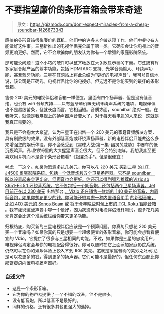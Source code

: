 # 不要指望廉价的条形音箱会带来奇迹

> 原文：<https://gizmodo.com/dont-expect-miracles-from-a-cheap-soundbar-1826873343>

廉价的条形音箱很像廉价的耳机。他们中的许多人会做这项工作。他们中很少有人能做好这件事。三星新推出的电视伴侣完全属于第一类。它确实会让你电视上的音频更响更好。然而，它不会欺骗你的朋友认为你有一个增强的家庭影院系统。



那可能没问题！这个小巧的硬件可以整齐地放在大多数显示器的下面。它还拥有许多家庭音频产品的基本功能，包括 HDMI ARC 支持、光学音频输入、环绕声功能，甚至蓝牙功能。三星在其网站上将此总结为“更好的电视声音”，我可以自信地说，该公司是正确的。电视伴侣比你的电视好。但这远不是你能买到的最好的条形音箱。

售价 200 美元的电视伴侣和音箱一样便宜。里面有四个扬声器，但是没有低音炮。也没有 wifi 音频支持——只有蓝牙和设置无线环绕声系统的选项。电视伴侣也不是超级苗条，但就长度而言，它相当短。音质方面，soundbar 绝对一般。在我听来，就像是我电视上的扬声器声音变大了，对于每天看电视的人来说，这就是我真正需要的。

我只是不会抱太大希望，认为三星正在出售一个 200 美元的家庭音频解决方案，具有剧院级的效果。没有外部低音炮或环绕声扬声器，新的电视伴侣只能做这么多来增强您的娱乐体验。你不会感受到《星球大战:第一集-幽灵的威胁》中赛车的低沉轰鸣声。*孔:骷髅岛*里的大大猩猩声音会很大，但不会特别咆哮。我想我甚至更喜欢用耳机而不是这个条形音箱看*《银翼杀手*。但是很便宜！

考虑一下这个。如果你愿意多花几美元，你可以花 220 美元 买到三星 [的 HT-J4500 家庭影院系统。包括一个低音炮和五个卫星扬声器。它不是 soundbar，所以设置起来会更复杂，但声音也会更好。你还可以得到强烈推荐的Vizio sb 3651-E6 5.1 环绕声系统，它不仅包括一个低音炮，还包括两个卫星扬声器。Jet 目前正在以 230 美元](https://www.samsung.com/us/televisions-home-theater/home-theater/home-theater-systems/ht-j4500-home-theater-system-ht-j4500-za/) 出售那台 [。Vizio 还在销售一款新的 140 美元的音箱，内置低音炮，如果你想花更少的钱。你可能还想考虑一种内置语音助手](https://jet.com/product/VIZIO-SmartCast-SB3651-E6-51-Soundbar-System/7d364b611cdc4d0e8e26901c3d5ad48a?beaconId=c7ac3747-4734-41c4-afee-495e01570257%2F1%2Fx~7d364b611cdc4d0e8e26901c3d5ad48a&origination=PLP) [的新型音箱，比如 400 美元的 Sonos Beam](https://gizmodo.com/sonos-finally-made-a-cheaper-soundbar-1826607012) 或 [将于今年晚些时候上市的 TCL Roku 智能音箱](https://gizmodo.com/this-roku-sound-bar-is-part-smart-speaker-and-part-remo-1821813231) 。我不能说这些声音中哪一个最好，因为我没有对电视伴侣进行测试，但多花几美元肯定会比这个准系统栏给你带来更多功能。

归根结底，购买新的三星电视伴侣应该是一个预算问题。你真的只想花 200 美元买一个音箱吗？如果你真的只是想要一个超级便宜的条形音箱，你可能会想看看便宜的 Vizio，它提供了很多与三星相同的功能。不过，如果你是三星的忠实用户，电视伴侣肯定会与你的电视配合得很好。你可以随时在它上面添加家庭影院系统，仍然可以在你的娱乐体验上投入不到 500 美元。这就是家庭音响的美妙之处:你总是可以花更多的钱，得到更多的扬声器。它们可能不是最好的，但任何东西都比你那蹩脚的内置电视扬声器好。

### 自述文件

*   这是一个条形音箱。
*   它为你的扬声器提供了一个不错的改进，但不是很多。
*   没有低音炮，所以低音不是最好的。
*   同样的价格，还有很多其他更强大的选择。